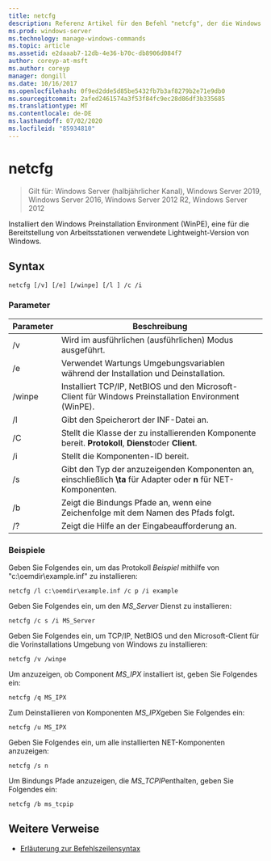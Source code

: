 ```yaml
---
title: netcfg
description: Referenz Artikel für den Befehl "netcfg", der die Windows Preinstallation Environment (WinPE) installiert, eine vereinfachte Version von Windows, die zum Bereitstellen von Arbeitsstationen verwendet wird.
ms.prod: windows-server
ms.technology: manage-windows-commands
ms.topic: article
ms.assetid: e2daaab7-12db-4e36-b70c-db8906d084f7
author: coreyp-at-msft
ms.author: coreyp
manager: dongill
ms.date: 10/16/2017
ms.openlocfilehash: 0f9ed2dde5d85be5432fb7b3af8279b2e71e9db0
ms.sourcegitcommit: 2afed2461574a3f53f84fc9ec28d86df3b335685
ms.translationtype: MT
ms.contentlocale: de-DE
ms.lasthandoff: 07/02/2020
ms.locfileid: "85934810"
---
```

# <a name="netcfg"></a>netcfg

> Gilt für: Windows Server (halbjährlicher Kanal), Windows Server 2019, Windows Server 2016, Windows Server 2012 R2, Windows Server 2012

Installiert den Windows Preinstallation Environment (WinPE), eine für die Bereitstellung von Arbeitsstationen verwendete Lightweight-Version von Windows.

## <a name="syntax"></a>Syntax

```
netcfg [/v] [/e] [/winpe] [/l ] /c /i
```

### <a name="parameters"></a>Parameter

| Parameter | Beschreibung |
| --------- | ----------- |
| /v | Wird im ausführlichen (ausführlichen) Modus ausgeführt. |
| /e | Verwendet Wartungs Umgebungsvariablen während der Installation und Deinstallation. |
| /winpe | Installiert TCP/IP, NetBIOS und den Microsoft-Client für Windows Preinstallation Environment (WinPE). |
| /l | Gibt den Speicherort der INF-Datei an. |
| /C | Stellt die Klasse der zu installierenden Komponente bereit. **Protokoll**, **Dienst**oder **Client**. |
| /i | Stellt die Komponenten-ID bereit. |
| /s | Gibt den Typ der anzuzeigenden Komponenten an, einschließlich **\ta** für Adapter oder **n** für NET-Komponenten. |
| /b | Zeigt die Bindungs Pfade an, wenn eine Zeichenfolge mit dem Namen des Pfads folgt. |
| /? | Zeigt die Hilfe an der Eingabeaufforderung an. |

### <a name="examples"></a>Beispiele

Geben Sie Folgendes ein, um das Protokoll *Beispiel* mithilfe von "c:\oemdir\example.inf" zu installieren:

```
netcfg /l c:\oemdir\example.inf /c p /i example
```

Geben Sie Folgendes ein, um den *MS_Server* Dienst zu installieren:

```
netcfg /c s /i MS_Server
```

Geben Sie Folgendes ein, um TCP/IP, NetBIOS und den Microsoft-Client für die Vorinstallations Umgebung von Windows zu installieren:

```
netcfg /v /winpe
```

Um anzuzeigen, ob Component *MS_IPX* installiert ist, geben Sie Folgendes ein:

```
netcfg /q MS_IPX
```

Zum Deinstallieren von Komponenten *MS_IPX*geben Sie Folgendes ein:

```
netcfg /u MS_IPX
```

Geben Sie Folgendes ein, um alle installierten NET-Komponenten anzuzeigen:

```
netcfg /s n
```

Um Bindungs Pfade anzuzeigen, die *MS_TCPIP*enthalten, geben Sie Folgendes ein:

```
netcfg /b ms_tcpip
```

## <a name="additional-references"></a>Weitere Verweise

- [Erläuterung zur Befehlszeilensyntax](command-line-syntax-key.md)
